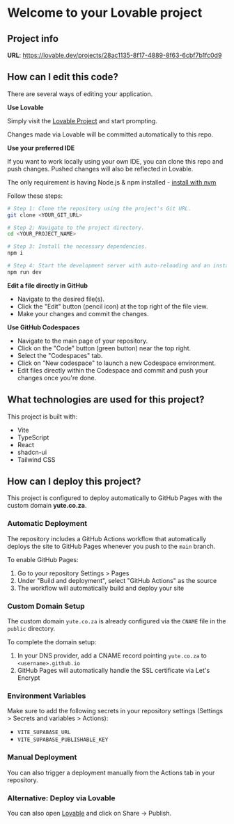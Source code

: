 # Welcome to your Lovable project

## Project info

**URL**: https://lovable.dev/projects/28ac1135-8f17-4889-8f63-6cbf7b1fc0d9

## How can I edit this code?

There are several ways of editing your application.

**Use Lovable**

Simply visit the [Lovable Project](https://lovable.dev/projects/28ac1135-8f17-4889-8f63-6cbf7b1fc0d9) and start prompting.

Changes made via Lovable will be committed automatically to this repo.

**Use your preferred IDE**

If you want to work locally using your own IDE, you can clone this repo and push changes. Pushed changes will also be reflected in Lovable.

The only requirement is having Node.js & npm installed - [install with nvm](https://github.com/nvm-sh/nvm#installing-and-updating)

Follow these steps:

```sh
# Step 1: Clone the repository using the project's Git URL.
git clone <YOUR_GIT_URL>

# Step 2: Navigate to the project directory.
cd <YOUR_PROJECT_NAME>

# Step 3: Install the necessary dependencies.
npm i

# Step 4: Start the development server with auto-reloading and an instant preview.
npm run dev
```

**Edit a file directly in GitHub**

- Navigate to the desired file(s).
- Click the "Edit" button (pencil icon) at the top right of the file view.
- Make your changes and commit the changes.

**Use GitHub Codespaces**

- Navigate to the main page of your repository.
- Click on the "Code" button (green button) near the top right.
- Select the "Codespaces" tab.
- Click on "New codespace" to launch a new Codespace environment.
- Edit files directly within the Codespace and commit and push your changes once you're done.

## What technologies are used for this project?

This project is built with:

- Vite
- TypeScript
- React
- shadcn-ui
- Tailwind CSS

## How can I deploy this project?

This project is configured to deploy automatically to GitHub Pages with the custom domain **yute.co.za**.

### Automatic Deployment

The repository includes a GitHub Actions workflow that automatically deploys the site to GitHub Pages whenever you push to the `main` branch.

To enable GitHub Pages:
1. Go to your repository Settings > Pages
2. Under "Build and deployment", select "GitHub Actions" as the source
3. The workflow will automatically build and deploy your site

### Custom Domain Setup

The custom domain `yute.co.za` is already configured via the `CNAME` file in the `public` directory.

To complete the domain setup:
1. In your DNS provider, add a CNAME record pointing `yute.co.za` to `<username>.github.io`
2. GitHub Pages will automatically handle the SSL certificate via Let's Encrypt

### Environment Variables

Make sure to add the following secrets in your repository settings (Settings > Secrets and variables > Actions):
- `VITE_SUPABASE_URL`
- `VITE_SUPABASE_PUBLISHABLE_KEY`

### Manual Deployment

You can also trigger a deployment manually from the Actions tab in your repository.

### Alternative: Deploy via Lovable

You can also open [Lovable](https://lovable.dev/projects/28ac1135-8f17-4889-8f63-6cbf7b1fc0d9) and click on Share -> Publish.
